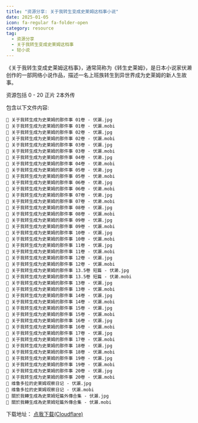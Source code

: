 ```yaml
---
title: "资源分享: 关于我转生变成史莱姆这档事小说"
date: 2025-01-05
icon: fa-regular fa-folder-open
category: resource
tag:
  - 资源分享
  - 关于我转生变成史莱姆这档事
  - 轻小说
---
```


《关于我转生变成史莱姆这档事》，通常简称为《转生史莱姆》，是日本小说家伏濑创作的一部网络小说作品，描述一名上班族转生到异世界成为史莱姆的新人生故事。

资源包括 0 - 20 正片 2本外传

<!-- more -->

包含以下文件内容: 

```list
📄 关于我转生成为史莱姆的那件事 01卷 - 伏瀨.jpg  
📄 关于我转生成为史莱姆的那件事 01卷 - 伏瀨.mobi  
📄 关于我转生成为史莱姆的那件事 02卷 - 伏瀨.jpg  
📄 关于我转生成为史莱姆的那件事 02卷 - 伏瀨.mobi  
📄 关于我转生成为史莱姆的那件事 03卷 - 伏瀨.jpg  
📄 关于我转生成为史莱姆的那件事 03卷 - 伏瀨.mobi  
📄 关于我转生成为史莱姆的那件事 04卷 - 伏濑.jpg  
📄 关于我转生成为史莱姆的那件事 04卷 - 伏濑.mobi  
📄 关于我转生成为史莱姆的那件事 05卷 - 伏濑.jpg  
📄 关于我转生成为史莱姆的那件事 05卷 - 伏濑.mobi  
📄 关于我转生成为史莱姆的那件事 06卷 - 伏濑.jpg  
📄 关于我转生成为史莱姆的那件事 06卷 - 伏濑.mobi  
📄 关于我转生成为史莱姆的那件事 07卷 - 伏濑.jpg  
📄 关于我转生成为史莱姆的那件事 07卷 - 伏濑.mobi  
📄 关于我转生成为史莱姆的那件事 08卷 - 伏瀨.jpg  
📄 关于我转生成为史莱姆的那件事 08卷 - 伏瀨.mobi  
📄 关于我转生成为史莱姆的那件事 09卷 - 伏瀨.jpg  
📄 关于我转生成为史莱姆的那件事 09卷 - 伏瀨.mobi  
📄 关于我转生成为史莱姆的那件事 10卷 - 伏瀨.jpg  
📄 关于我转生成为史莱姆的那件事 10卷 - 伏瀨.mobi  
📄 关于我转生成为史莱姆的那件事 11卷 - 伏瀨.jpg  
📄 关于我转生成为史莱姆的那件事 11卷 - 伏瀨.mobi  
📄 关于我转生成为史莱姆的那件事 12卷 - 伏瀨.jpg  
📄 关于我转生成为史莱姆的那件事 12卷 - 伏瀨.mobi  
📄 关于我转生成为史莱姆的那件事 13.5卷 短篇 - 伏濑.jpg  
📄 关于我转生成为史莱姆的那件事 13.5卷 短篇 - 伏濑.mobi  
📄 关于我转生成为史莱姆的那件事 13卷 - 伏瀨.jpg  
📄 关于我转生成为史莱姆的那件事 13卷 - 伏瀨.mobi  
📄 关于我转生成为史莱姆的那件事 14卷 - 伏瀨.jpg  
📄 关于我转生成为史莱姆的那件事 14卷 - 伏瀨.mobi  
📄 关于我转生成为史莱姆的那件事 15卷 - 伏瀨.jpg  
📄 关于我转生成为史莱姆的那件事 15卷 - 伏瀨.mobi  
📄 关于我转生成为史莱姆的那件事 16卷 - 伏瀨.jpg  
📄 关于我转生成为史莱姆的那件事 16卷 - 伏瀨.mobi  
📄 关于我转生成为史莱姆的那件事 17卷 - 伏瀨.jpg  
📄 关于我转生成为史莱姆的那件事 17卷 - 伏瀨.mobi  
📄 关于我转生成为史莱姆的那件事 18卷 - 伏瀨.jpg  
📄 关于我转生成为史莱姆的那件事 18卷 - 伏瀨.mobi  
📄 关于我转生成为史莱姆的那件事 19卷 - 伏瀨.jpg  
📄 关于我转生成为史莱姆的那件事 19卷 - 伏瀨.mobi  
📄 关于我转生成为史莱姆的那件事 20卷 - 伏瀨.jpg  
📄 关于我转生成为史莱姆的那件事 20卷 - 伏瀨.mobi  
📄 维鲁多拉的史莱姆观察日记 - 伏瀨.jpg  
📄 维鲁多拉的史莱姆观察日记 - 伏瀨.mobi  
📄 關於我轉生成為史萊姆短篇外傳合集 - 伏瀨.jpg  
📄 關於我轉生成為史萊姆短篇外傳合集 - 伏瀨.mobi  
```

下载地址： [点我下载(Cloudflare)](https://pysio-blog-files-list.akaere.online/%E5%85%B3%E4%BA%8E%E6%88%91%E8%BD%AC%E7%94%9F%E6%88%90%E4%B8%BA%E5%8F%B2%E8%8E%B1%E5%A7%86%E7%9A%84%E9%82%A3%E4%BB%B6%E4%BA%8B/)